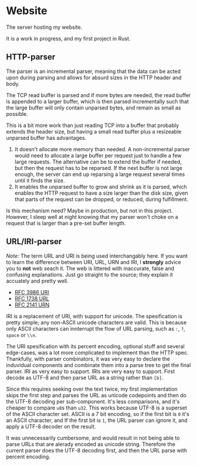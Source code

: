 # Website
The server hosting my website.

It is a work in progress, and my first project in Rust.

## HTTP-parser
The parser is an incremental parser,
meaning that the data can be acted upon during parsing and allows for absurd sizes in the HTTP header and body.

The TCP read buffer is parsed and if more bytes are needed, the read buffer is appended to a larger buffer,
which is then parsed incrementally such that the large buffer will only contain unparsed bytes, and remain as small as possible.

This is a bit more work than just reading TCP into a buffer that probably extends the header size, but having a small read buffer plus a resizeable unparsed buffer has advantages.
 1. It doesn't allocate more memory than needed. A non-incremental parser would need to allocate a large buffer per request just to handle a few large requests. The alternative can be to extend the buffer if needed, but then the request has to be reparsed. If the next buffer is not large enough, the server can end up reparsing a large request several times until it finds the size.
 2. It enables the unparsed buffer to grow and shrink as it is parsed, which enables the HTTP request to have a size larger than the disk size, given that parts of the request can be dropped, or reduced, during fulfillment.

Is this mechanism need? Maybe in production, but not in this project. However, I sleep well at night knowing that my parser won't choke on a request that is larger than a pre-set buffer length.

## URL/IRI-parser
*Note:* The term URL and URI is being used interchangably here.
If you want to learn the difference between URI, URL, URN and IRI, I **strongly** advice you to **not** web seach it.
The web is littered with inaccurate, false and confusing explanations. Just go straight to the source; they explain it accuately and pretty well.
- [RFC 3986 URI](https://www.rfc-editor.org/rfc/rfc3986)
- [RFC 1738 URL](https://www.rfc-editor.org/rfc/rfc1738)
- [RFC 2141 URN](https://www.rfc-editor.org/rfc/rfc2141)

IRI is a replacement of URI, with support for unicode. The spesification is pretty simple; any non-ASCII unicode characters are valid.
This is because only ASCII characters can innterrupt the flow of URL parsing, such as `:`, `?`, `space` or `\\n`.

The URI spesification with its percent encoding, optional stuff and several edge-cases, was a lot more complicated to implement than the HTTP spec.
Thankfully, with parser combinators, it was very easy to declare the induvidual components and combinate them into a parse tree to get the final parser.
IRI as very easy to support. IRIs are very easy to support. First decode as UTF-8 and then parse URL as a string rather than `[b]`.

Since this requires seeking over the text twice, my first implementation skips the first step
and parses the URL as unicode codepoints and then do the UTF-8 decoding per sub-component. It's less comparisons, and it's cheaper to compare `u8`s than `u32`.
This works because UTF-8 is a superset of the ASCII character set.
ASCII is a 7 bit encoding, so if the first bit is `0` it's an ASCII character, and If the first bit is `1`, the URL parser can ignore it, and apply a UTF-8 decoder on the result.

It was unnecessarily cumbersome, and would result in not being able to parse URLs that are alerady encoded as unicode string.
Therefore the current parser does the UTF-8 decoding first, and then the URL parse with percent encoding.
